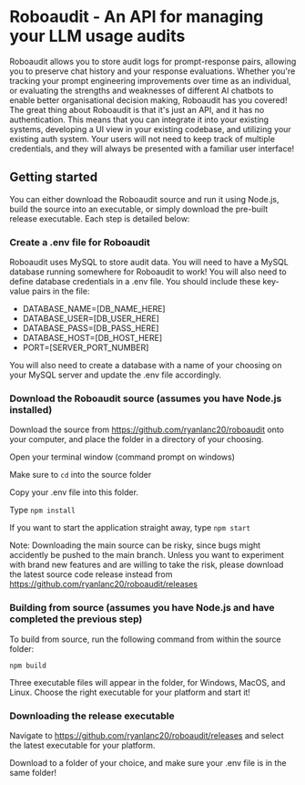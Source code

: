 # Roboaudit - An API for managing your LLM usage audits
Roboaudit allows you to store audit logs for prompt-response pairs, allowing you to preserve chat history and your response evaluations.
Whether you're tracking your prompt engineering improvements over time as an individual, or evaluating the strengths and weaknesses of different AI chatbots
to enable better organisational decision making, Roboaudit has you covered! The great thing about Roboaudit is that it's just an API, and it has no authentication. This means that
you can integrate it into your existing systems, developing a UI view in your existing codebase, and utilizing your existing auth system. Your users will not need to keep track
of multiple credentials, and they will always be presented with a familiar user interface!

## Getting started
You can either download the Roboaudit source and run it using Node.js, build the source into an executable, or simply download the pre-built release executable.
Each step is detailed below:

### Create a .env file for Roboaudit
Roboaudit uses MySQL to store audit data. You will need to have a MySQL database running somewhere for Roboaudit to work! You will also need to define
database credentials in a .env file. You should include these key-value pairs in the file:
* DATABASE_NAME=[DB_NAME_HERE]
* DATABASE_USER=[DB_USER_HERE]
* DATABASE_PASS=[DB_PASS_HERE]
* DATABASE_HOST=[DB_HOST_HERE]
* PORT=[SERVER_PORT_NUMBER]

You will also need to create a database with a name of your choosing on your MySQL server and update the .env file accordingly.

### Download the Roboaudit source (assumes you have Node.js installed)
Download the source from https://github.com/ryanlanc20/roboaudit onto your computer, and place the folder in a directory of your choosing.

Open your terminal window (command prompt on windows)

Make sure to ```cd``` into the source folder

Copy your .env file into this folder.

Type ```npm install```

If you want to start the application straight away, type ```npm start```

Note: Downloading the main source can be risky, since bugs might accidently be pushed to the main branch. Unless you want to experiment
with brand new features and are willing to take the risk, please download the latest source code release instead from https://github.com/ryanlanc20/roboaudit/releases

### Building from source (assumes you have Node.js and have completed the previous step)
To build from source, run the following command from within the source folder:

```npm build```

Three executable files will appear in the folder, for Windows, MacOS, and Linux. Choose the right
executable for your platform and start it!

### Downloading the release executable
Navigate to https://github.com/ryanlanc20/roboaudit/releases and select the latest executable for your platform.

Download to a folder of your choice, and make sure your .env file is in the same folder!
